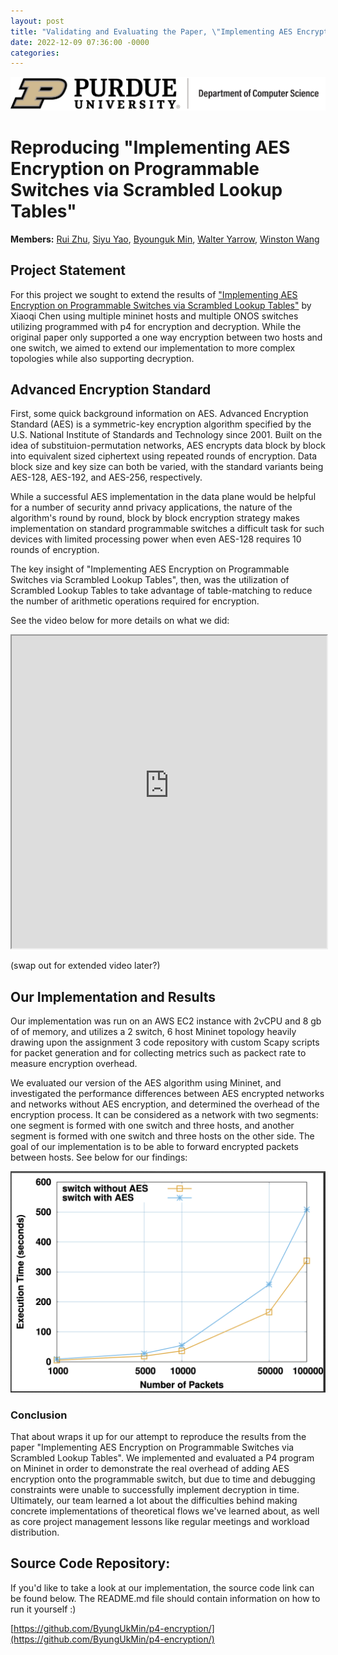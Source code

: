 ```yaml
---
layout: post
title: "Validating and Evaluating the Paper, \"Implementing AES Encryption on Programmable Switches via Scrambled Lookup\""
date: 2022-12-09 07:36:00 -0000
categories: 
---
```


![Purdue CS Logo](https://github.com/Winston-Wang-01/Winston-Wang-01.github.io/blob/gh-pages/purdue-cs-logo.jpg?raw=true)

# Reproducing "Implementing AES Encryption on Programmable Switches via Scrambled Lookup Tables"

**Members:** [Rui Zhu](zhu1054@purdue.edu), [Siyu Yao](yao269@purdue.edu), [Byounguk Min]( min87@purdue.edu), [Walter Yarrow](wyarrow@purdue.edu), [Winston Wang](wang4362@purdue.edu)

## Project Statement

For this project we sought to extend the results of ["Implementing AES Encryption on Programmable Switches via Scrambled Lookup Tables"](https://www.cs.princeton.edu/~xiaoqic/documents/paper-P4AES-SPIN20.pdf) by Xiaoqi Chen using multiple mininet hosts and multiple ONOS switches utilizing programmed with p4 for encryption and decryption. While the original paper only supported a one way encryption between two hosts and one switch, we aimed to extend our implementation to more complex topologies while also supporting decryption.

## Advanced Encryption Standard

First, some quick background information on AES. Advanced Encryption Standard (AES) is a symmetric-key encryption algorithm specified by the U.S. National Institute of Standards and Technology since 2001. Built on the idea of substituion-permutation networks, AES encrypts data block by block into equivalent sized ciphertext using repeated rounds of encryption. Data block size and key size can both be varied, with the standard variants being AES-128, AES-192, and AES-256, respectively.

While a successful AES implementation in the data plane would be helpful for a number of security annd privacy applications, the nature of the algorithm's round by round, block by block encryption strategy makes implementation on standard programmable switches a difficult task for such devices with limited processing power when even AES-128 requires 10 rounds of encryption.

The key insight of "Implementing AES Encryption on Programmable Switches via Scrambled Lookup Tables", then, was the utilization of Scrambled Lookup Tables to take advantage of table-matching to reduce the number of arithmetic operations required for encryption.

See the video below for more details on what we did:

  <iframe width="100%" height="500" src="https://user-images.githubusercontent.com/54554850/206820592-9539976f-6244-45ae-8c9f-3cb065afaa5c.mp4"
          ></iframe>

(swap out for extended video later?)


## Our Implementation and Results

Our implementation was run on an AWS EC2 instance with 2vCPU and 8 gb of of memory, and utilizes a 2 switch, 6 host Mininet topology heavily drawing upon the assignment 3 code repository with custom Scapy scripts for packet generation and for collecting metrics such as packect rate to measure encryption overhead.

We evaluated our version of the AES algorithm using Mininet, and investigated the performance differences between AES encrypted networks and networks without AES encryption, and determined the overhead of the encryption process. It can be considered as a network with two segments: one segment is formed with one switch and three hosts, and another segment is formed with one switch and three hosts on the other side. The goal of our implementation is to be able to forward encrypted packets between hosts. See below for our findings:

![AES Result](https://github.com/Winston-Wang-01/Winston-Wang-01.github.io/blob/gh-pages/docs/_posts/graph.png?raw=true)

### Conclusion
That about wraps it up for our attempt to reproduce the results from the paper "Implementing AES Encryption on Programmable Switches via Scrambled Lookup Tables". We implemented and evaluated a P4 program on Mininet in order to demonstrate the real overhead of adding AES encryption onto the programmable switch, but due to time and debugging constraints were unable to successfully implement decryption in time. Ultimately, our team learned a lot about the difficulties behind making concrete implementations of theoretical flows we've learned about, as well as core project management lessons like regular meetings and workload distribution.

## Source Code Repository: 
If you'd like to take a look at our implementation, the source code link can be found below. The README.md file should contain information on how to run it yourself :)

[https://github.com/ByungUkMin/p4-encryption/](https://github.com/ByungUkMin/p4-encryption/)


